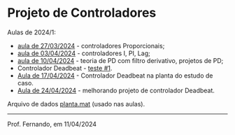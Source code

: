 # Projeto de Controladores

Aulas de 2024/1:

*  [aula de 27/03/2024](/Volumes/DADOS/Users/fpassold/Documents/UPF/Controle_3/2024_1/aula_27032024.html) - controladores Proporcionais; 
*  [aula de 03/04/2024](/Volumes/DADOS/Users/fpassold/Documents/UPF/Controle_3/2024_1/aula_03042024.html) - controladores I, PI, Lag;
*  [aula de 10/04/2024](aula_10042024.html) - teoria de PD com filtro derivativo, projetos de PD;
*  Controlador Deadbeat - [teste #1](deadbeat.html).
*  [Aula de 17/04/2024](aula_17042024.html) - Controlador Deadbeat na planta do estudo de caso.
*  [Aula de 24/04/2024](aula_24042024.html) - melhorando projeto de controlador Deadbeat.

Arquivo de dados  [planta.mat](/Volumes/DADOS/Users/fpassold/Documents/UPF/Controle_3/2024_1/planta.mat)  (usado nas aulas).

----

Prof. Fernando, em 11/04/2024

